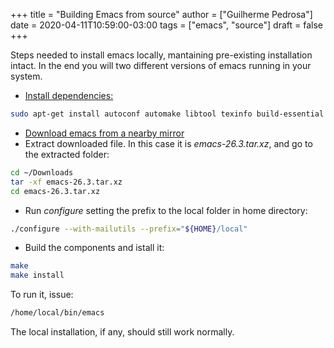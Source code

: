 +++
title = "Building Emacs from source"
author = ["Guilherme Pedrosa"]
date = 2020-04-11T10:59:00-03:00
tags = ["emacs", "source"]
draft = false
+++

Steps needed to install emacs locally, mantaining pre-existing installation intact. In the end you will two different versions of emacs running in your system.

-   [Install dependencies:](https://www.emacswiki.org/emacs/EmacsSnapshotAndDebian)

<!--listend-->

```bash
sudo apt-get install autoconf automake libtool texinfo build-essential xorg-dev libgtk-3-dev libjpeg-dev libncurses5-dev libdbus-1-dev libgif-dev libtiff-dev libm17n-dev libpng-dev librsvg2-dev libotf-dev libgnutls28-dev libxml2-dev libxpm-dev
```

-   [Download emacs from a nearby mirror](https://www.gnu.org/software/emacs/download.html)
-   Extract downloaded file. In this case it is _emacs-26.3.tar.xz_, and go to the extracted folder:

<!--listend-->

```bash
cd ~/Downloads
tar -xf emacs-26.3.tar.xz
cd emacs-26.3.tar.xz
```

-   Run _configure_ setting the prefix to the local folder in home directory:

<!--listend-->

```bash
./configure --with-mailutils --prefix="${HOME}/local"
```

-   Build the components and istall it:

<!--listend-->

```bash
make
make install
```

To run it, issue:

```bash
/home/local/bin/emacs
```

The local installation, if any, should still work normally.
